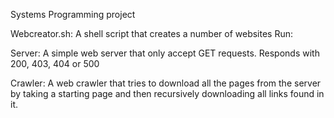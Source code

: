 Systems Programming project

Webcreator.sh:
A shell script that creates a number of websites
Run:

Server:
A simple web server that only accept GET requests.
Responds with 200, 403, 404 or 500

Crawler:
A web crawler that tries to download all the pages from the 
server by taking a starting page and then recursively downloading 
all links found in it.